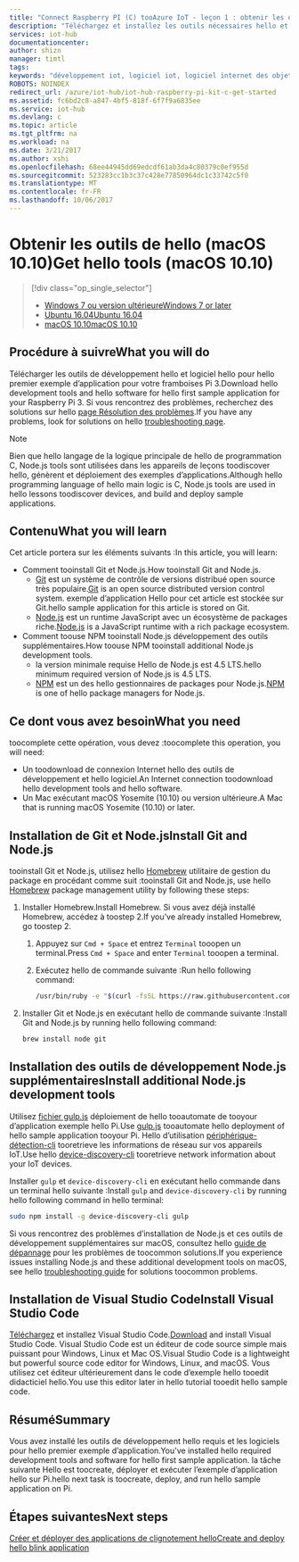 ```yaml
---
title: "Connect Raspberry PI (C) tooAzure IoT - leçon 1 : obtenir les outils (macOS) | Documents Microsoft"
description: "Téléchargez et installez les outils nécessaires hello et des logiciels pour hello premier exemple d’application de Pi sur macOS."
services: iot-hub
documentationcenter: 
author: shizn
manager: timtl
tags: 
keywords: "développement iot, logiciel iot, logiciel internet des objets, installer git sur mac, exécuter gulp, installer node js mac"
ROBOTS: NOINDEX
redirect_url: /azure/iot-hub/iot-hub-raspberry-pi-kit-c-get-started
ms.assetid: fc6bd2c8-a847-4bf5-818f-6f7f9a6835ee
ms.service: iot-hub
ms.devlang: c
ms.topic: article
ms.tgt_pltfrm: na
ms.workload: na
ms.date: 3/21/2017
ms.author: xshi
ms.openlocfilehash: 68ee44945dd69edcdf61ab3da4c80379c0ef955d
ms.sourcegitcommit: 523283cc1b3c37c428e77850964dc1c33742c5f0
ms.translationtype: MT
ms.contentlocale: fr-FR
ms.lasthandoff: 10/06/2017
---
```

# <a name="get-hello-tools-macos-1010"></a><span data-ttu-id="55ca5-104">Obtenir les outils de hello (macOS 10.10)</span><span class="sxs-lookup"><span data-stu-id="55ca5-104">Get hello tools (macOS 10.10)</span></span>
> [!div class="op_single_selector"]
> * [<span data-ttu-id="55ca5-105">Windows 7 ou version ultérieure</span><span class="sxs-lookup"><span data-stu-id="55ca5-105">Windows 7 or later</span></span>](iot-hub-raspberry-pi-kit-c-lesson1-get-the-tools-win32.md)
> * [<span data-ttu-id="55ca5-106">Ubuntu 16.04</span><span class="sxs-lookup"><span data-stu-id="55ca5-106">Ubuntu 16.04</span></span>](iot-hub-raspberry-pi-kit-c-lesson1-get-the-tools-ubuntu.md)
> * [<span data-ttu-id="55ca5-107">macOS 10.10</span><span class="sxs-lookup"><span data-stu-id="55ca5-107">macOS 10.10</span></span>](iot-hub-raspberry-pi-kit-c-lesson1-get-the-tools-mac.md)

## <a name="what-you-will-do"></a><span data-ttu-id="55ca5-108">Procédure à suivre</span><span class="sxs-lookup"><span data-stu-id="55ca5-108">What you will do</span></span>
<span data-ttu-id="55ca5-109">Télécharger les outils de développement hello et logiciel hello pour hello premier exemple d’application pour votre framboises Pi 3.</span><span class="sxs-lookup"><span data-stu-id="55ca5-109">Download hello development tools and hello software for hello first sample application for your Raspberry Pi 3.</span></span> <span data-ttu-id="55ca5-110">Si vous rencontrez des problèmes, recherchez des solutions sur hello [page Résolution des problèmes](iot-hub-raspberry-pi-kit-c-troubleshooting.md).</span><span class="sxs-lookup"><span data-stu-id="55ca5-110">If you have any problems, look for solutions on hello [troubleshooting page](iot-hub-raspberry-pi-kit-c-troubleshooting.md).</span></span>

> [!NOTE]
> <span data-ttu-id="55ca5-111">Bien que hello langage de la logique principale de hello de programmation C, Node.js tools sont utilisées dans les appareils de leçons toodiscover hello, génèrent et déploiement des exemples d’applications.</span><span class="sxs-lookup"><span data-stu-id="55ca5-111">Although hello programming language of hello main logic is C, Node.js tools are used in hello lessons toodiscover devices, and build and deploy sample applications.</span></span>

## <a name="what-you-will-learn"></a><span data-ttu-id="55ca5-112">Contenu</span><span class="sxs-lookup"><span data-stu-id="55ca5-112">What you will learn</span></span>
<span data-ttu-id="55ca5-113">Cet article portera sur les éléments suivants :</span><span class="sxs-lookup"><span data-stu-id="55ca5-113">In this article, you will learn:</span></span>

* <span data-ttu-id="55ca5-114">Comment tooinstall Git et Node.js.</span><span class="sxs-lookup"><span data-stu-id="55ca5-114">How tooinstall Git and Node.js.</span></span>
  * <span data-ttu-id="55ca5-115">[Git](https://git-scm.com) est un système de contrôle de versions distribué open source très populaire.</span><span class="sxs-lookup"><span data-stu-id="55ca5-115">[Git](https://git-scm.com) is an open source distributed version control system.</span></span> <span data-ttu-id="55ca5-116">exemple d’application Hello pour cet article est stockée sur Git.</span><span class="sxs-lookup"><span data-stu-id="55ca5-116">hello sample application for this article is stored on Git.</span></span>
  * <span data-ttu-id="55ca5-117">[Node.js](https://nodejs.org/en/) est un runtime JavaScript avec un écosystème de packages riche.</span><span class="sxs-lookup"><span data-stu-id="55ca5-117">[Node.js](https://nodejs.org/en/) is a JavaScript runtime with a rich package ecosystem.</span></span>
* <span data-ttu-id="55ca5-118">Comment toouse NPM tooinstall Node.js développement des outils supplémentaires.</span><span class="sxs-lookup"><span data-stu-id="55ca5-118">How toouse NPM tooinstall additional Node.js development tools.</span></span>
  * <span data-ttu-id="55ca5-119">la version minimale requise Hello de Node.js est 4.5 LTS.</span><span class="sxs-lookup"><span data-stu-id="55ca5-119">hello minimum required version of Node.js is 4.5 LTS.</span></span>
  * <span data-ttu-id="55ca5-120">[NPM](https://www.npmjs.com) est un des hello gestionnaires de packages pour Node.js.</span><span class="sxs-lookup"><span data-stu-id="55ca5-120">[NPM](https://www.npmjs.com) is one of hello package managers for Node.js.</span></span>

## <a name="what-you-need"></a><span data-ttu-id="55ca5-121">Ce dont vous avez besoin</span><span class="sxs-lookup"><span data-stu-id="55ca5-121">What you need</span></span>
<span data-ttu-id="55ca5-122">toocomplete cette opération, vous devez :</span><span class="sxs-lookup"><span data-stu-id="55ca5-122">toocomplete this operation, you will need:</span></span>

* <span data-ttu-id="55ca5-123">Un toodownload de connexion Internet hello des outils de développement et hello logiciel.</span><span class="sxs-lookup"><span data-stu-id="55ca5-123">An Internet connection toodownload hello development tools and hello software.</span></span>
* <span data-ttu-id="55ca5-124">Un Mac exécutant macOS Yosemite (10.10) ou version ultérieure.</span><span class="sxs-lookup"><span data-stu-id="55ca5-124">A Mac that is running macOS Yosemite (10.10) or later.</span></span>

## <a name="install-git-and-nodejs"></a><span data-ttu-id="55ca5-125">Installation de Git et Node.js</span><span class="sxs-lookup"><span data-stu-id="55ca5-125">Install Git and Node.js</span></span>
<span data-ttu-id="55ca5-126">tooinstall Git et Node.js, utilisez hello [Homebrew](http://brew.sh) utilitaire de gestion du package en procédant comme suit :</span><span class="sxs-lookup"><span data-stu-id="55ca5-126">tooinstall Git and Node.js, use hello [Homebrew](http://brew.sh) package management utility by following these steps:</span></span>

1. <span data-ttu-id="55ca5-127">Installer Homebrew.</span><span class="sxs-lookup"><span data-stu-id="55ca5-127">Install Homebrew.</span></span> <span data-ttu-id="55ca5-128">Si vous avez déjà installé Homebrew, accédez à toostep 2.</span><span class="sxs-lookup"><span data-stu-id="55ca5-128">If you've already installed Homebrew, go toostep 2.</span></span>
   
   1. <span data-ttu-id="55ca5-129">Appuyez sur `Cmd + Space` et entrez `Terminal` tooopen un terminal.</span><span class="sxs-lookup"><span data-stu-id="55ca5-129">Press `Cmd + Space` and enter `Terminal` tooopen a terminal.</span></span>
   2. <span data-ttu-id="55ca5-130">Exécutez hello de commande suivante :</span><span class="sxs-lookup"><span data-stu-id="55ca5-130">Run hello following command:</span></span>
      
      ```bash
      /usr/bin/ruby -e "$(curl -fsSL https://raw.githubusercontent.com/Homebrew/install/master/install)"
      ```
2. <span data-ttu-id="55ca5-131">Installer Git et Node.js en exécutant hello de commande suivante :</span><span class="sxs-lookup"><span data-stu-id="55ca5-131">Install Git and Node.js by running hello following command:</span></span>
   
   ```bash
   brew install node git
   ```

## <a name="install-additional-nodejs-development-tools"></a><span data-ttu-id="55ca5-132">Installation des outils de développement Node.js supplémentaires</span><span class="sxs-lookup"><span data-stu-id="55ca5-132">Install additional Node.js development tools</span></span>
<span data-ttu-id="55ca5-133">Utilisez [fichier gulp.js](http://gulpjs.com) déploiement de hello tooautomate de tooyour d’application exemple hello Pi.</span><span class="sxs-lookup"><span data-stu-id="55ca5-133">Use [gulp.js](http://gulpjs.com) tooautomate hello deployment of hello sample application tooyour Pi.</span></span> <span data-ttu-id="55ca5-134">Hello d’utilisation [périphérique-détection-cli](https://github.com/Azure/device-discovery-cli) tooretrieve les informations de réseau sur vos appareils IoT.</span><span class="sxs-lookup"><span data-stu-id="55ca5-134">Use hello [device-discovery-cli](https://github.com/Azure/device-discovery-cli) tooretrieve network information about your IoT devices.</span></span>

<span data-ttu-id="55ca5-135">Installer `gulp` et `device-discovery-cli` en exécutant hello commande dans un terminal hello suivante :</span><span class="sxs-lookup"><span data-stu-id="55ca5-135">Install `gulp` and `device-discovery-cli` by running hello following command in hello terminal:</span></span>

```bash
sudo npm install -g device-discovery-cli gulp
```

<span data-ttu-id="55ca5-136">Si vous rencontrez des problèmes d’installation de Node.js et ces outils de développement supplémentaires sur macOS, consultez hello [guide de dépannage](iot-hub-raspberry-pi-kit-c-troubleshooting.md) pour les problèmes de toocommon solutions.</span><span class="sxs-lookup"><span data-stu-id="55ca5-136">If you experience issues installing Node.js and these additional development tools on macOS, see hello [troubleshooting guide](iot-hub-raspberry-pi-kit-c-troubleshooting.md) for solutions toocommon problems.</span></span>

## <a name="install-visual-studio-code"></a><span data-ttu-id="55ca5-137">Installation de Visual Studio Code</span><span class="sxs-lookup"><span data-stu-id="55ca5-137">Install Visual Studio Code</span></span>
<span data-ttu-id="55ca5-138">[Téléchargez](https://code.visualstudio.com/docs/setup/osx) et installez Visual Studio Code.</span><span class="sxs-lookup"><span data-stu-id="55ca5-138">[Download](https://code.visualstudio.com/docs/setup/osx) and install Visual Studio Code.</span></span> <span data-ttu-id="55ca5-139">Visual Studio Code est un éditeur de code source simple mais puissant pour Windows, Linux et Mac OS.</span><span class="sxs-lookup"><span data-stu-id="55ca5-139">Visual Studio Code is a lightweight but powerful source code editor for Windows, Linux, and macOS.</span></span> <span data-ttu-id="55ca5-140">Vous utilisez cet éditeur ultérieurement dans le code d’exemple hello tooedit didacticiel hello.</span><span class="sxs-lookup"><span data-stu-id="55ca5-140">You use this editor later in hello tutorial tooedit hello sample code.</span></span>

## <a name="summary"></a><span data-ttu-id="55ca5-141">Résumé</span><span class="sxs-lookup"><span data-stu-id="55ca5-141">Summary</span></span>
<span data-ttu-id="55ca5-142">Vous avez installé les outils de développement hello requis et les logiciels pour hello premier exemple d’application.</span><span class="sxs-lookup"><span data-stu-id="55ca5-142">You've installed hello required development tools and software for hello first sample application.</span></span> <span data-ttu-id="55ca5-143">la tâche suivante Hello est toocreate, déployer et exécuter l’exemple d’application hello sur Pi.</span><span class="sxs-lookup"><span data-stu-id="55ca5-143">hello next task is toocreate, deploy, and run hello sample application on Pi.</span></span>

## <a name="next-steps"></a><span data-ttu-id="55ca5-144">Étapes suivantes</span><span class="sxs-lookup"><span data-stu-id="55ca5-144">Next steps</span></span>
[<span data-ttu-id="55ca5-145">Créer et déployer des applications de clignotement hello</span><span class="sxs-lookup"><span data-stu-id="55ca5-145">Create and deploy hello blink application</span></span>](iot-hub-raspberry-pi-kit-c-lesson1-deploy-blink-app.md)

